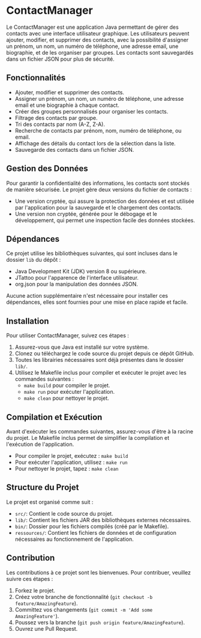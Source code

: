 # ContactManager

Le ContactManager est une application Java permettant de gérer des contacts avec une interface utilisateur graphique. Les utilisateurs peuvent ajouter, modifier, et supprimer des contacts, avec la possibilité d'assigner un prénom, un nom, un numéro de téléphone, une adresse email, une biographie, et de les organiser par groupes. Les contacts sont sauvegardés dans un fichier JSON pour plus de sécurité.

## Fonctionnalités

- Ajouter, modifier et supprimer des contacts.
- Assigner un prénom, un nom, un numéro de téléphone, une adresse email et une biographie à chaque contact.
- Créer des groupes personnalisés pour organiser les contacts.
- Filtrage des contacts par groupe.
- Tri des contacts par nom (A-Z, Z-A).
- Recherche de contacts par prénom, nom, numéro de téléphone, ou email.
- Affichage des détails du contact lors de la sélection dans la liste.
- Sauvegarde des contacts dans un fichier JSON.

## Gestion des Données

Pour garantir la confidentialité des informations, les contacts sont stockés de manière sécurisée. Le projet gère deux versions du fichier de contacts :

- Une version cryptée, qui assure la protection des données et est utilisée par l'application pour la sauvegarde et le chargement des contacts.
- Une version non cryptée, générée pour le débogage et le développement, qui permet une inspection facile des données stockées.

## Dépendances

Ce projet utilise les bibliothèques suivantes, qui sont incluses dans le dossier `lib` du dépôt :

- Java Development Kit (JDK) version 8 ou supérieure.
- JTattoo pour l'apparence de l'interface utilisateur.
- org.json pour la manipulation des données JSON.

Aucune action supplémentaire n'est nécessaire pour installer ces dépendances, elles sont fournies pour une mise en place rapide et facile.

## Installation

Pour utiliser ContactManager, suivez ces étapes :

1. Assurez-vous que Java est installé sur votre système.
2. Clonez ou téléchargez le code source du projet depuis ce dépôt GitHub.
3. Toutes les librairies nécessaires sont déjà présentes dans le dossier `lib/`.
4. Utilisez le Makefile inclus pour compiler et exécuter le projet avec les commandes suivantes :
   - `make build` pour compiler le projet.
   - `make run` pour exécuter l'application.
   - `make clean` pour nettoyer le projet.

## Compilation et Exécution

Avant d'exécuter les commandes suivantes, assurez-vous d'être à la racine du projet. Le Makefile inclus permet de simplifier la compilation et l'exécution de l'application.

- Pour compiler le projet, exécutez : `make build`
- Pour exécuter l'application, utilisez : `make run`
- Pour nettoyer le projet, tapez : `make clean`

## Structure du Projet

Le projet est organisé comme suit :

- `src/`: Contient le code source du projet.
- `lib/`: Contient les fichiers JAR des bibliothèques externes nécessaires.
- `bin/`: Dossier pour les fichiers compilés (créé par le Makefile).
- `ressources/`: Contient les fichiers de données et de configuration nécessaires au fonctionnement de l'application.

## Contribution

Les contributions à ce projet sont les bienvenues. Pour contribuer, veuillez suivre ces étapes :

1. Forkez le projet.
2. Créez votre branche de fonctionnalité (`git checkout -b feature/AmazingFeature`).
3. Committez vos changements (`git commit -m 'Add some AmazingFeature'`).
4. Poussez vers la branche (`git push origin feature/AmazingFeature`).
5. Ouvrez une Pull Request.
